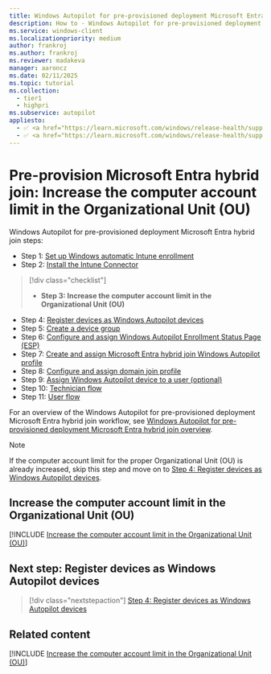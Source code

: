 ```yaml
---
title: Windows Autopilot for pre-provisioned deployment Microsoft Entra hybrid join - Step 3 of 11 - Increase the computer account limit in the Organizational Unit (OU)
description: How to - Windows Autopilot for pre-provisioned deployment Microsoft Entra hybrid join - Step 3 of 11 - Increase the computer account limit in the Organizational Unit (OU).
ms.service: windows-client
ms.localizationpriority: medium
author: frankroj
ms.author: frankroj
ms.reviewer: madakeva
manager: aaroncz
ms.date: 02/11/2025
ms.topic: tutorial
ms.collection:
  - tier1
  - highpri
ms.subservice: autopilot
appliesto:
  - ✅ <a href="https://learn.microsoft.com/windows/release-health/supported-versions-windows-client" target="_blank">Windows 11</a>
  - ✅ <a href="https://learn.microsoft.com/windows/release-health/supported-versions-windows-client" target="_blank">Windows 10</a>
---
```


# Pre-provision Microsoft Entra hybrid join: Increase the computer account limit in the Organizational Unit (OU)

Windows Autopilot for pre-provisioned deployment Microsoft Entra hybrid join steps:

- Step 1: [Set up Windows automatic Intune enrollment](hybrid-azure-ad-join-automatic-enrollment.md)
- Step 2: [Install the Intune Connector](hybrid-azure-ad-join-intune-connector.md)

> [!div class="checklist"]
>
> - **Step 3: Increase the computer account limit in the Organizational Unit (OU)**

- Step 4: [Register devices as Windows Autopilot devices](hybrid-azure-ad-join-register-device.md)
- Step 5: [Create a device group](hybrid-azure-ad-join-device-group.md)
- Step 6: [Configure and assign Windows Autopilot Enrollment Status Page (ESP)](hybrid-azure-ad-join-esp.md)
- Step 7: [Create and assign Microsoft Entra hybrid join Windows Autopilot profile](hybrid-azure-ad-join-autopilot-profile.md)
- Step 8: [Configure and assign domain join profile](hybrid-azure-ad-join-domain-join-profile.md)
- Step 9: [Assign Windows Autopilot device to a user (optional)](hybrid-azure-ad-join-assign-device-to-user.md)
- Step 10: [Technician flow](hybrid-azure-ad-join-technician-flow.md)
- Step 11: [User flow](hybrid-azure-ad-join-user-flow.md)

For an overview of the Windows Autopilot for pre-provisioned deployment Microsoft Entra hybrid join workflow, see [Windows Autopilot for pre-provisioned deployment Microsoft Entra hybrid join overview](hybrid-azure-ad-join-workflow.md#workflow).

> [!NOTE]
>
> If the computer account limit for the proper Organizational Unit (OU) is already increased, skip this step and move on to [Step 4: Register devices as Windows Autopilot devices](hybrid-azure-ad-join-register-device.md).

## Increase the computer account limit in the Organizational Unit (OU)

[!INCLUDE [Increase the computer account limit in the Organizational Unit (OU)](../../includes/computer-account-limit.md)]

## Next step: Register devices as Windows Autopilot devices

> [!div class="nextstepaction"]
> [Step 4: Register devices as Windows Autopilot devices](hybrid-azure-ad-join-register-device.md)

## Related content

[!INCLUDE [Increase the computer account limit in the Organizational Unit (OU)](../includes/more-info-computer-account-limit.md)]
